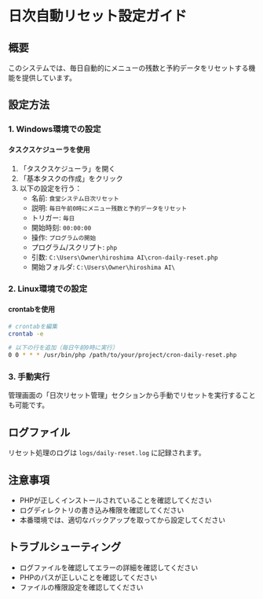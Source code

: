 # 日次自動リセット設定ガイド

## 概要
このシステムでは、毎日自動的にメニューの残数と予約データをリセットする機能を提供しています。

## 設定方法

### 1. Windows環境での設定

#### タスクスケジューラを使用
1. 「タスクスケジューラ」を開く
2. 「基本タスクの作成」をクリック
3. 以下の設定を行う：
   - 名前: `食堂システム日次リセット`
   - 説明: `毎日午前0時にメニュー残数と予約データをリセット`
   - トリガー: `毎日`
   - 開始時刻: `00:00:00`
   - 操作: `プログラムの開始`
   - プログラム/スクリプト: `php`
   - 引数: `C:\Users\Owner\hiroshima AI\cron-daily-reset.php`
   - 開始フォルダ: `C:\Users\Owner\hiroshima AI\`

### 2. Linux環境での設定

#### crontabを使用
```bash
# crontabを編集
crontab -e

# 以下の行を追加（毎日午前0時に実行）
0 0 * * * /usr/bin/php /path/to/your/project/cron-daily-reset.php
```

### 3. 手動実行
管理画面の「日次リセット管理」セクションから手動でリセットを実行することも可能です。

## ログファイル
リセット処理のログは `logs/daily-reset.log` に記録されます。

## 注意事項
- PHPが正しくインストールされていることを確認してください
- ログディレクトリの書き込み権限を確認してください
- 本番環境では、適切なバックアップを取ってから設定してください

## トラブルシューティング
- ログファイルを確認してエラーの詳細を確認してください
- PHPのパスが正しいことを確認してください
- ファイルの権限設定を確認してください
